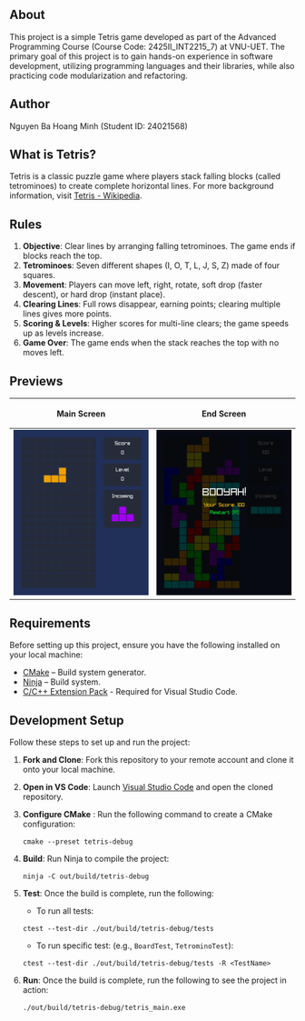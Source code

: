 ## About
This project is a simple Tetris game developed as part of the Advanced Programming Course (Course Code: 2425II_INT2215_7) at VNU-UET. The primary goal of this project is to gain hands-on experience in software development, utilizing programming languages and their libraries, while also practicing code modularization and refactoring.

## Author
Nguyen Ba Hoang Minh (Student ID: 24021568)

## What is Tetris?
Tetris is a classic puzzle game where players stack falling blocks (called tetrominoes) to create complete horizontal lines. For more background information, visit [Tetris - Wikipedia](https://en.wikipedia.org/wiki/Tetris).

## Rules
1. **Objective**: Clear lines by arranging falling tetrominoes. The game ends if blocks reach the top.
2. **Tetrominoes**: Seven different shapes (I, O, T, L, J, S, Z) made of four squares.
3. **Movement**: Players can move left, right, rotate, soft drop (faster descent), or hard drop (instant place).
4. **Clearing Lines**: Full rows disappear, earning points; clearing multiple lines gives more points.
5. **Scoring & Levels**: Higher scores for multi-line clears; the game speeds up as levels increase.
6. **Game Over**: The game ends when the stack reaches the top with no moves left.

## Previews
| <p align="center">Main Screen</p> | <p align="center">End Screen</p> |
|---------|---------|
| ![game main screen](./previews/main-screen.png) | ![game end screen](./previews/end-screen.png) |

## Requirements
Before setting up this project, ensure you have the following installed on your local machine:
- [CMake](https://cmake.org/download/) – Build system generator.
- [Ninja](https://github.com/ninja-build/ninja/releases) – Build system.
- [C/C++ Extension Pack](https://marketplace.visualstudio.com/items?itemName=ms-vscode.cpptools-extension-pack) - Required for Visual Studio Code.

## Development Setup
Follow these steps to set up and run the project:

1. **Fork and Clone**: Fork this repository to your remote account and clone it onto your local machine. 
2. **Open in VS Code**: Launch [Visual Studio Code](https://code.visualstudio.com/) and open the cloned repository.
3. **Configure CMake** : Run the following command to create a CMake configuration: 

    ```
    cmake --preset tetris-debug
    ```

4. **Build**: Run Ninja to compile the project: 

    ```
    ninja -C out/build/tetris-debug
    ```

5. **Test**: Once the build is complete, run the following: 

    - To run all tests:

    ```
    ctest --test-dir ./out/build/tetris-debug/tests
    ```

    - To run specific test: (e.g., `BoardTest`, `TetrominoTest`):

    ```
    ctest --test-dir ./out/build/tetris-debug/tests -R <TestName>
    ```

6. **Run**: Once the build is complete, run the following to see the project in action:

    ```
    ./out/build/tetris-debug/tetris_main.exe
    ```
